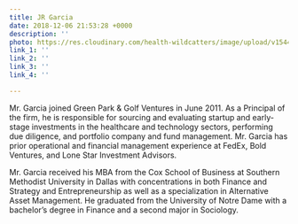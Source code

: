 ```yaml
---
title: JR Garcia
date: 2018-12-06 21:53:28 +0000
description: ''
photo: https://res.cloudinary.com/health-wildcatters/image/upload/v1544133228/image.png
link_1: ''
link_2: ''
link_3: ''
link_4: ''

---
```

Mr. Garcia joined Green Park & Golf Ventures in June 2011. As a Principal of the firm, he is responsible for sourcing and evaluating startup and early-stage investments in the healthcare and technology sectors, performing due diligence, and portfolio company and fund management. Mr. Garcia has prior operational and financial management experience at FedEx, Bold Ventures, and Lone Star Investment Advisors.

Mr. Garcia received his MBA from the Cox School of Business at Southern Methodist University in Dallas with concentrations in both Finance and Strategy and Entrepreneurship as well as a specialization in Alternative Asset Management. He graduated from the University of Notre Dame with a bachelor’s degree in Finance and a second major in Sociology.